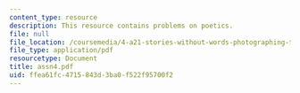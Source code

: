 ```yaml
---
content_type: resource
description: This resource contains problems on poetics.
file: null
file_location: /coursemedia/4-a21-stories-without-words-photographing-the-first-year-fall-2006/ffea61fc4715843d3ba0f522f95700f2_assn4.pdf
file_type: application/pdf
resourcetype: Document
title: assn4.pdf
uid: ffea61fc-4715-843d-3ba0-f522f95700f2
---
```

